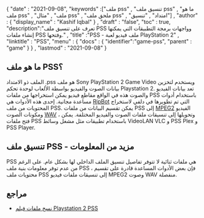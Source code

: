 {
  "date" : "2021-09-08",
  "keywords" :["ملف pss" , "تنسيق ملف pss" , "ما هو ملف pss" , "ملف" , "مثال pss" , "ملحق ملف pss" , "امتداد" , "تنسيق"] ,
  "author" : {
    "display_name" : "Kashif Iqbal"
} ,
  "draft" : "false",
  "toc" : true,
  "description":"تعرف على تنسيق ملف PSS وواجهات برمجة التطبيقات التي يمكنها إنشاء ملفات PSS وفتحها." ,
  "title" :"PSS - ملف فيديو لعبة PlayStation 2" ,
  "linktitle" : "PSS",
  "menu" : {
    "docs" : {
      "identifier":"game-pss",
      "parent" : "game"
}
} ,
  "lastmod" : "2021-09-08"
}

## ما هو ملف PSS؟

الملف ذو الامتداد .pss هو ملف Sony PlayStation 2 Game Video ويستخدم لتخزين بيانات الصوت والفيديو بواسطة الألعاب لوحدة تحكم Playstation 2. تعد بيانات الفيديو والصوت هذه في الواقع مقاطع فيديو يمكن استخراجها من ملفات PSS باستخدام أدوات مساعدة مجانية. إحدى هذه الأدوات هي [RipBot](http://forum.doom9.org/showthread.php?t=127611) التي تم تطويرها في دلفي لاستخراج المحتويات من ملف PSS. يمكن تقسيم البيانات من ملفات PSS إلى [MPEG2](/ar/video/mpg/) الفيديو ومكونات الصوت [WAV](/ar/audio/wav/) ، وتحويلها إلى تنسيقات ملفات الصوت والفيديو المختلفة. يمكن فتح ملفات PSS باستخدام تطبيقات مثل مشغل وسائط VideoLAN VLC و PSS Plex و PSS Player.

## تنسيق ملف PSS - مزيد من المعلومات

PSS هي ملفات ثنائية لا تتوفر تفاصيل تنسيق الملف الداخلي لها بشكل عام. على الرغم من عدم توفر معلومات بنية ملف PSS ، فإن بعض الأدوات المساعدة قادرة على تقسيم محتويات ملف PSS إلى تنسيقات ملفات فيديو MPEG2 وصوت WAV منفصلة.

## مراجع

* [نسخ ملفات فيلم Playstation 2 PSS](https://www.youtube.com/watch?v=_4nlHBoLp3o)

